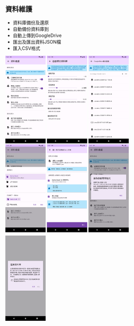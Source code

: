## 資料維護

* 資料庫備份及還原
* 自動備份資料庫到
* 自動上傳到GoogleDrive
* 匯出及匯出資料JSON檔
* 匯入CSV格式

<img src="imgs/data-1.png" width="25%">
<img src="imgs/data-2.png" width="25%">
<img src="imgs/data-3.png" width="25%">
<img src="imgs/data-4.png" width="25%">
<img src="imgs/data-5.png" width="25%">
<img src="imgs/data-6.png" width="25%">
<img src="imgs/data-7.png" width="25%">